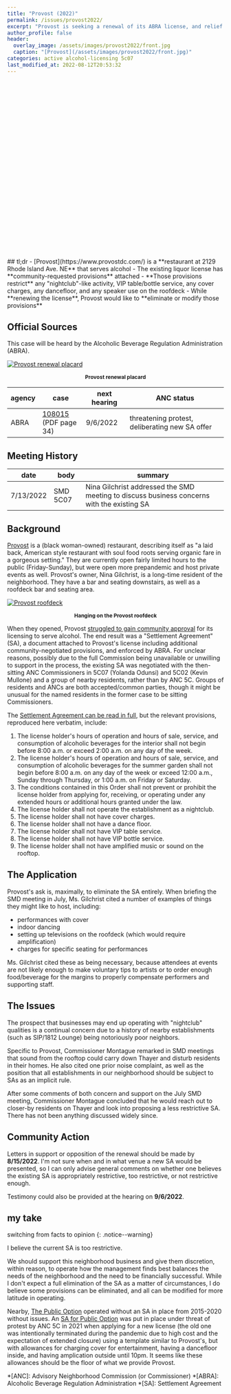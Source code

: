 ```yaml
---
title: "Provost (2022)"
permalink: /issues/provost2022/
excerpt: "Provost is seeking a renewal of its ABRA license, and relief from its current Settlement Agreement"
author_profile: false
header:
  overlay_image: /assets/images/provost2022/front.jpg
  caption: "[Provost](/assets/images/provost2022/front.jpg)"
categories: active alcohol-licensing 5c07
last_modified_at: 2022-08-12T20:53:32
---
```

<link rel="stylesheet" href="https://unpkg.com/leaflet@1.8.0/dist/leaflet.css"
    integrity="sha512-hoalWLoI8r4UszCkZ5kL8vayOGVae1oxXe/2A4AO6J9+580uKHDO3JdHb7NzwwzK5xr/Fs0W40kiNHxM9vyTtQ=="
    crossorigin="" />
<script src="https://unpkg.com/leaflet@1.8.0/dist/leaflet.js"
    integrity="sha512-BB3hKbKWOc9Ez/TAwyWxNXeoV9c1v6FIeYiBieIWkpLjauysF18NzgR1MBNBXf8/KABdlkX68nAhlwcDFLGPCQ=="
    crossorigin=""></script>
<script src="https://d3js.org/d3.v3.min.js" charset="utf-8"></script>
<style>
    .map-container {
        height: 400px;
        width: 100%;
        margin-bottom: 10px;
    }
    p.caption {font-weight: bold; font-size: 12px; text-align: center}
</style>
<div id="provost-map" class="map-container"></div>
## tl;dr
- [Provost](https://www.provostdc.com/) is a **restaurant at 2129 Rhode Island Ave. NE** that serves alcohol
- The existing liquor license has **community-requested provisions** attached
- **Those provisions restrict** any "nightclub"-like activity, VIP table/bottle service, any cover charges, any dancefloor, and any speaker use on the roofdeck
- While **renewing the license**, Provost would like to **eliminate or modify those provisions**

## Official Sources
This case will be heard by the Alcoholic Beverage Regulation Administration (ABRA).

[![Provost renewal placard](/assets/images/provost2022/placard.jpg)](/assets/images/provost2022/placard.jpg)
<p class="caption">Provost renewal placard</p>

|agency|case|next hearing|ANC status|
|---|---|---|---|
|ABRA|[108015](https://abra.dc.gov/sites/default/files/dc/sites/abra/publication/attachments/Renewal%20Notices%207-1-2022.pdf)<br>(PDF page 34)|9/6/2022|threatening protest, deliberating new SA offer|

## Meeting History

|date|body|summary|
|---|---|---|
|7/13/2022|SMD 5C07|Nina Gilchrist addressed the SMD meeting to discuss business concerns with the existing SA|


## Background
[Provost](https://www.provostdc.com/) is a (black woman-owned) restaurant, describing itself as "a laid back, American style restaurant with soul food roots serving organic fare in a gorgeous setting." They are currently open fairly limited hours to the public (Friday-Sunday), but were open more prepandemic and host private events as well. Provost's owner, Nina Gilchrist, is a long-time resident of the neighborhood. They have a bar and seating downstairs, as well as a roofdeck bar and seating area.

[![Provost roofdeck](/assets/images/provost2022/roofdeck.jpg)](/assets/images/provost2022/roofdeck.jpg)
<p class="caption">Hanging on the Provost roofdeck</p>

When they opened, Provost [struggled to gain community approval](https://brooklandbridge.com/15252/neighbors-seek-to-protest-liquor-license-application-at-rhode-island-aves-provost/) for its licensing to serve alcohol. The end result was a "Settlement Agreement" (SA), a document attached to Provost's license including additional community-negotiated provisions, and enforced by ABRA. For unclear reasons, possibly due to the full Commission being unavailable or unwilling to support in the process, the existing SA was negotiated with the then-sitting ANC Commissioners in 5C07 (Yolanda Odunsi) and 5C02 (Kevin Mullone) and a group of nearby residents, rather than by ANC 5C. Groups of residents and ANCs are both accepted/common parties, though it might be unusual for the named residents in the former case to be sitting Commissioners.

The [Settlement Agreement can be read in full](https://abra.dc.gov/publication/2129-rhode-island-avenue-ne-march-14-2018-settlement-agreement), but the relevant provisions, reproduced here verbatim, include:
1. The license holder's hours of operation and hours of sale, service, and consumption of alcoholic beverages for the interior shall not begin before 8:00 a.m. or exceed 2:00 a.m. on any day of the week.
2. The license holder's hours of operation and hours of sale, service, and consumption of alcoholic beverages for the summer garden shall not begin before 8:00 a.m. on any day of the week or exceed 12:00 a.m., Sunday through Thursday, or 1:00 a.m. on Friday or Saturday.
3. The conditions contained in this Order shall not prevent or prohibit the license holder from applying for, receiving, or operating under any extended hours or additional hours granted under the law.
4. The license holder shall not operate the establishment as a nightclub.
5. The license holder shall not have cover charges.
6. The license holder shall not have a dance floor.
7. The license holder shall not have VIP table service.
8. The license holder shall not have VIP bottle service.
9. The license holder shall not have amplified music or sound on the rooftop. 

## The Application
Provost's ask is, maximally, to eliminate the SA entirely. When briefing the SMD meeting in July, Ms. Gilchrist cited a number of examples of things they might like to host, including:
- performances with cover
- indoor dancing
- setting up televisions on the roofdeck (which would require amplification)
- charges for specific seating for performances

Ms. Gilchrist cited these as being necessary, because attendees at events are not likely enough to make voluntary tips to artists or to order enough food/beverage for the margins to properly compensate performers and supporting staff.

## The Issues
The prospect that businesses may end up operating with "nightclub" qualities is a continual concern due to a history of nearby establishments (such as SIP/1812 Lounge) being notoriously poor neighbors.

Specific to Provost, Commissioner Montague remarked in SMD meetings that sound from the rooftop could carry down Thayer and disturb residents in their homes. He also cited one prior noise complaint, as well as the position that all establishments in our neighborhood should be subject to SAs as an implicit rule.

After some comments of both concern and support on the July SMD meeting, Commissioner Montague concluded that he would reach out to closer-by residents on Thayer and look into proposing a less restrictive SA. There has not been anything discussed widely since.

## Community Action
Letters in support or opposition of the renewal should be made by **8/15/2022**. I'm not sure when and in what venue a new SA would be presented, so I can only advise general comments on whether one believes the existing SA is appropriately restrictive, too restrictive, or not restrictive enough.

Testimony could also be provided at the hearing on **9/6/2022**.

## my take
switching from facts to opinion
{: .notice--warning}

I believe the current SA is too restrictive.

We should support this neighborhood business and give them discretion, within reason, to operate how the management finds best balances the needs of the neighborhood and the need to be financially successful. While I don't expect a full elimination of the SA as a matter of circumstances, I do believe some provisions can be eliminated, and all can be modified for more latitude in operating.

Nearby, [The Public Option](http://www.thepublicoptiondc.com/) operated without an SA in place from 2015-2020 without issues. An [SA for Public Option](https://abra.dc.gov/publication/1601-rhode-island-avenue-ne-june-30-2021-settlement-agreement) was put in place under threat of protest by ANC 5C in 2021 when applying for a new license (the old one was intentionally terminated during the pandemic due to high cost and the expectation of extended closure) using a template similar to Provost's, but with allowances for charging cover for entertainment, having a dancefloor inside, and having amplication outside until 10pm. It seems like these allowances should be the floor of what we provide Provost.

*[ANC]: Advisory Neighborhood Commission (or Commissioner)
*[ABRA]: Alcoholic Beverage Regulation Administration
*[SA]: Settlement Agreement

<script>
var map = L.map('provost-map',  {
      zoomSnap: 0.25
  }).setView([38.929894199174406, -76.97389045994356], 19);
  L.tileLayer('https://{s}.tile.openstreetmap.org/{z}/{x}/{y}.png', {
      maxZoom: 19,
      attribution: '© OpenStreetMap'
  }).addTo(map);

  var polygon = L.polygon([[38.929916156227904, -76.97397865632215], [38.92994119459569, -76.97392031827687], [38.929769055638744, -76.97379224279813], [38.92974867571657, -76.97384525981326]], {color: 'blue'}).addTo(map);
</script>